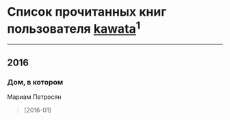 # Список прочитанных книг пользователя [kawata](http://vk.com/id72543870)<sup>1</sup>
---

## 2016

### Дом, в котором
Мариам Петросян
> [2016-01] 



